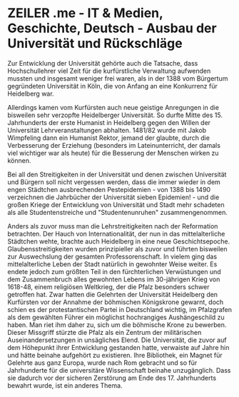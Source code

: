 # ZEILER .me - IT & Medien, Geschichte, Deutsch - Ausbau der Universität und Rückschläge

Zur Entwicklung der Universität gehörte auch die Tatsache, dass Hochschullehrer viel Zeit für die kurfürstliche Verwaltung aufwenden mussten und insgesamt weniger frei waren, als in der 1388 vom Bürgertum gegründeten Universität in Köln, die von Anfang an eine Konkurrenz für Heidelberg war.

Allerdings kamen vom Kurfürsten auch neue geistige Anregungen in die bisweilen sehr verzopfte Heidelberger Universität. So durfte Mitte des 15. Jahrhunderts der erste Humanist in Heidelberg gegen den Willen der Universität Lehrveranstaltungen abhalten. 1481/82 wurde mit Jakob Wimpfeling dann ein Humanist Rektor, jemand der glaubte, durch die Verbesserung der Erziehung (besonders im Lateinunterricht, der damals viel wichtiger war als heute) für die Besserung der Menschen wirken zu können.

Bei all den Streitigkeiten in der Universität und denen zwischen Universität und Bürgern soll nicht vergessen werden, dass die immer wieder in dem engen Städtchen ausbrechenden Pestepidemien - von 1388 bis 1490 verzeichnen die Jahrbücher der Universität sieben Epidemien! - und die großen Kriege der Entwicklung von Universität und Stadt mehr schadeten als alle Studentenstreiche und "Studentenunruhen" zusammengenommen.

Anders als zuvor muss man die Lehrstreitigkeiten nach der Reformation betrachten. Der Hauch von Internationalität, der nun in das mittelalterliche Städtchen wehte, brachte auch Heidelberg in eine neue Geschichtsepoche. Glaubensstreitigkeiten wurden prinzipieller als zuvor und führten bisweilen zur Auswechslung der gesamten Professorenschaft. In vielem ging das mittelalterliche Leben der Stadt natürlich in gewohnter Weise weiter. Es endete jedoch zum größten Teil in den fürchterlichen Verwüstungen und dem Zusammenbruch alles gewohnten Lebens im 30-jährigen Krieg von 1618-48, einem religiösen Weltkrieg, der die Pfalz besonders schwer getroffen hat. Zwar hatten die Gelehrten der Universität Heidelberg den Kurfürsten vor der Annahme der böhmischen Königskrone gewarnt, doch schien es der protestantischen Partei in Deutschland wichtig, im Pfalzgrafen als dem gewählten Führer ein möglichst hochrangiges Aushängeschild zu haben. Man riet ihm daher zu, sich um die böhmische Krone zu bewerben. Dieser Missgriff stürzte die Pfalz als ein Zentrum der militärischen Auseinandersetzungen in unsägliches Elend. Die Universität, die zuvor auf dem Höhepunkt ihrer Entwicklung gestanden hatte, verwaiste auf Jahre hin und hätte beinahe aufgehört zu existieren. Ihre Bibliothek, ein Magnet für Gelehrte aus ganz Europa, wurde nach Rom gebracht und so für Jahrhunderte für die universitäre Wissenschaft beinahe unzugänglich. Dass sie dadurch vor der sicheren Zerstörung am Ende des 17. Jahrhunderts bewahrt wurde, ist ein anderes Thema.